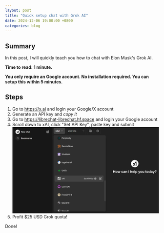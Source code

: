 ```yaml
---
layout: post
title: "Quick setup chat with Grok AI"
date: 2024-12-06 19:00:00 +0800
categories: blog
---
```


## Summary

In this post, I will quickly teach you how to chat with Elon Musk's Grok AI.

**Time to read: 1 minute.**

**You only require an Google account. No installation required. You can setup this within 5 minutes.**

## Steps

1. Go to <https://x.ai> and login your Google/X account
2. Generate an API key and *copy it*
3. Go to <https://librechat-librechat.hf.space> and login your Google account
4. Scroll down to xAI, click "Set API Key", paste key and submit
![The button will appear when you hover on the xAI entry](/assets/images/2024-12-06-Quick-setup-chat-with-Grok-AI-LibreChat.webp)
5. Profit $25 USD Grok quota!

Done!
